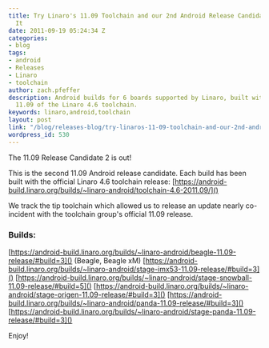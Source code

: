 ```yaml
---
title: Try Linaro's 11.09 Toolchain and our 2nd Android Release Candidate Based on
  It
date: 2011-09-19 05:24:34 Z
categories:
- blog
tags:
- android
- Releases
- Linaro
- toolchain
author: zach.pfeffer
description: Android builds for 6 boards supported by Linaro, built with the official
  11.09 of the Linaro 4.6 toolchain.
keywords: linaro,android,toolchain
layout: post
link: "/blog/releases-blog/try-linaros-11-09-toolchain-and-our-2nd-android-release-candidate-based-on-it/"
wordpress_id: 530
---
```


The 11.09 Release Candidate 2 is out!

This is the second 11.09 Android release candidate. Each build has been built with the official Linaro 4.6 toolchain release: [https://android-build.linaro.org/builds/~linaro-android/toolchain-4.6-2011.09/]()

We track the tip toolchain which allowed us to release an update nearly co-incident with the toolchain group's official 11.09 release.

### Builds:


[https://android-build.linaro.org/builds/~linaro-android/beagle-11.09-release/#build=3]() (Beagle, Beagle xM)
[https://android-build.linaro.org/builds/~linaro-android/stage-imx53-11.09-release/#build=3]()
[https://android-build.linaro.org/builds/~linaro-android/stage-snowball-11.09-release/#build=5]()
[https://android-build.linaro.org/builds/~linaro-android/stage-origen-11.09-release/#build=3]()
[https://android-build.linaro.org/builds/~linaro-android/panda-11.09-release/#build=3]()
[https://android-build.linaro.org/builds/~linaro-android/stage-panda-11.09-release/#build=3]()

Enjoy!